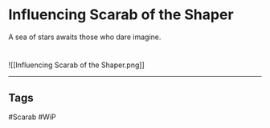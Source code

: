 # Influencing Scarab of the Shaper
A sea of stars awaits those who dare imagine.

#
![[Influencing Scarab of the Shaper.png]]

---
## Tags
#Scarab
#WiP 